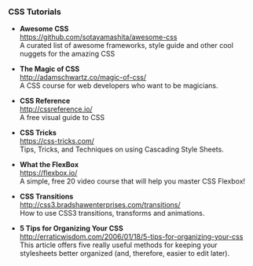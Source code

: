 ### CSS Tutorials

- **Awesome CSS**  
  https://github.com/sotayamashita/awesome-css  
  A curated list of awesome frameworks, style guide and other cool nuggets for the amazing CSS

- **The Magic of CSS**  
  http://adamschwartz.co/magic-of-css/  
  A CSS course for web developers who want to be magicians.

- **CSS Reference**  
  http://cssreference.io/  
  A free visual guide to CSS

- **CSS Tricks**  
  https://css-tricks.com/  
  Tips, Tricks, and Techniques on using Cascading Style Sheets.

- **What the FlexBox**  
  https://flexbox.io/  
  A simple, free 20 video course that will help you master CSS Flexbox!

- **CSS Transitions**  
  http://css3.bradshawenterprises.com/transitions/  
  How to use CSS3 transitions, transforms and animations.

- **5 Tips for Organizing Your CSS**  
  http://erraticwisdom.com/2006/01/18/5-tips-for-organizing-your-css  
  This article offers five really useful methods for keeping your stylesheets better organized (and, therefore, easier to edit later).
